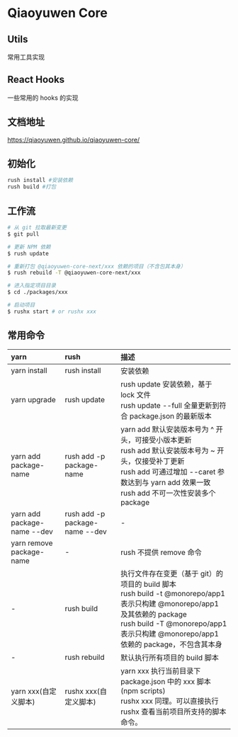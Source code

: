 # Qiaoyuwen Core

## Utils

常用工具实现

## React Hooks

一些常用的 hooks 的实现

## 文档地址

https://qiaoyuwen.github.io/qiaoyuwen-core/

## 初始化
```bash
rush install #安装依赖
rush build #打包
```

## 工作流
```bash
# 从 git 拉取最新变更
$ git pull

# 更新 NPM 依赖
$ rush update

# 重新打包 @qiaoyuwen-core-next/xxx 依赖的项目（不含包其本身）
$ rush rebuild -T @qiaoyuwen-core-next/xxx

# 进入指定项目目录
$ cd ./packages/xxx

# 启动项目 ​
$ rushx start # or rushx xxx
```

## 常用命令

| yarn | rush | 描述 |
| :-- | :-- | :-- |
| yarn install | rush install | 安装依赖 |
| yarn upgrade | rush update | rush update 安装依赖，基于 lock 文件<br> rush update --full 全量更新到符合 package.json 的最新版本 |
| yarn add package-name | rush add -p package-name | yarn add 默认安装版本号为 ^ 开头，可接受小版本更新<br>rush add 默认安装版本号为 ~ 开头，仅接受补丁更新<br>rush add 可通过增加 --caret 参数达到与 yarn add 效果一致<br>rush add 不可一次性安装多个 package |
| yarn add package-name --dev | rush add -p package-name --dev | - |
| yarn remove package-name | - | rush 不提供 remove 命令 |
| - | rush build | 执行文件存在变更（基于 git）的项目的 build 脚本<br>rush build -t @monorepo/app1 表示只构建 @monorepo/app1 及其依赖的 package<br>rush build -T @monorepo/app1 表示只构建 @monorepo/app1 依赖的 package，不包含其本身 |
| - | rush rebuild | 默认执行所有项目的 build 脚本 |
| yarn xxx(自定义脚本) | rushx xxx(自定义脚本) | yarn xxx 执行当前目录下 package.json 中的 xxx 脚本(npm scripts)<br>rushx xxx 同理。可以直接执行 rushx 查看当前项目所支持的脚本命令。 |
